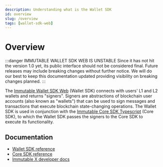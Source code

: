 ```yaml
---
description: Understanding what is the Wallet SDK
id: overview
slug: /overview
tags: [wallet-sdk-web]
---
```


# Overview

:::danger IMMUTABLE WALLET SDK WEB IS UNSTABLE
Since it has not hit the version 1.0 yet, its public interface should not be considered final. Future releases may include breaking changes without further notice. We will do our best to keep this documentation updated providing visibility on breaking changes planned.
:::

The [Immutable Wallet SDK Web](https://github.com/immutable/imx-wallet-sdk-web) (Wallet SDK) connects with users' L1 and L2 wallets and returns "signers". Signers are abstractions of blockchain user accounts (also known as "wallets") that can be used to sign messages and transactions that execute blockchain state-changing operations. The Wallet SDK is used in conjunction with the [Immutable Core SDK Typescript](https://github.com/immutable/imx-core-sdk) (Core SDK), to which the Wallet SDK passes the signers to the Core SDK to execute its functionality.

## Documentation

- [Wallet SDK reference](/sdk-docs/wallet-sdk-web)
- [Core SDK reference](/sdk-docs/core-sdk-ts)
- [Immutable X developer docs](/)
